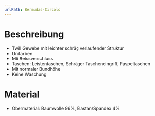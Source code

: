 ```yaml
---
urlPath: Bermudas-Circolo
---
```


# Beschreibung
- Twill Gewebe mit leichter schräg verlaufender Struktur
- Unifarben
- Mit Reissverschluss
- Taschen: Leistentaschen, Schräger Tascheneingriff, Paspeltaschen
- Mit normaler Bundhöhe
- Keine Waschung

# Material
- Obermaterial: Baumwolle 96%, Elastan/Spandex 4%
